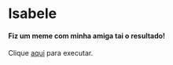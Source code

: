 # Isabele

<h4>Fiz um meme com minha amiga tai o resultado!</h4>
Clique <a href="https://jpoliveiradev.github.io/isabele-01/index.html"  target="_blank">aqui</a> para executar.
